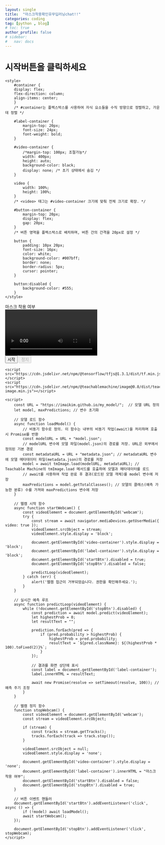 ```yaml
---
layout: single
title:  "마스크착용확인유무딥러닝chat!!"
categories: coding
tag: [python , blog]
# toc: true
author_profile: false
# sidebar:
#   nav: docs
---
```




# 시작버튼을 클릭하세요


<!-- <!DOCTYPE html> -->
<html lang="en">
<head>
    <meta charset="UTF-8">
    <meta name="viewport" content="width=device-width, initial-scale=1.0">
    <title>Mask Detection</title>
    <!--문서의 문자 인코딩을 UTF-8로 설정.
    화면 뷰포트를 모바일 기기와 데스크톱에서 적절히 표시되도록 설정.
    문서의 제목을 "Mask Detection"으로 지정.-->

    <style>
        #container {
        display: flex;
        flex-direction: column;
        align-items: center;
        }
        /* #container는 플렉스박스를 사용하여 자식 요소들을 수직 방향으로 정렬하고, 가운데 정렬 */

        #label-container {
            margin-top: 20px;
            font-size: 24px;
            font-weight: bold;
        }

        #video-container {
            /*margin-top: 100px; 조절가능*/
            width: 400px;
            height: auto;
            background-color: black;
            display: none; /* 초기 상태에서 숨김 */
        }

        video {
            width: 100%;
            height: 100%;
        }
        /* <video> 태그는 #video-container 크기에 맞춰 전체 크기로 확장. */

        #button-container {
            margin-top: 20px;
            display: flex;
            gap: 20px;
        }
        /* 버튼 영역을 플렉스박스로 배치하며, 버튼 간의 간격을 20px로 설정 */

        button {
            padding: 10px 20px;
            font-size: 16px;
            color: white;
            background-color: #007bff;
            border: none;
            border-radius: 5px;
            cursor: pointer;
        }

        button:disabled {
            background-color: #555;
        }
    </style>
</head>
<body>
<div id="container">
    <div id="label-container">마스크 착용 여부</div>
    <div id="video-container">
        <video id="webcam" autoplay></video>
    </div>
    <div id="button-container">
        <button id="startBtn">시작</button>
        <button id="stopBtn" disabled>정지</button>
    </div>
</div>

    <script src="https://cdn.jsdelivr.net/npm/@tensorflow/tfjs@1.3.1/dist/tf.min.js"></script>
    <script src="https://cdn.jsdelivr.net/npm/@teachablemachine/image@0.8/dist/teachablemachine-image.min.js"></script>

    <script>
        const URL = "https://imaikim.github.io/my_model/";  // 모델 URL 정의
        let model, maxPredictions; // 변수 초기화

        // 모델 로드 함수
        async function loadModel() {
            // 비동기 함수로 정의. 이 함수는 내부의 비동기 작업(await)을 처리하며 호출 시 Promise를 반환
            const modelURL = URL + "model.json";
            // modelURL 변수에 모델 파일(model.json)의 경로를 저장. URL은 외부에서 정의된 기본 경로
            const metadataURL = URL + "metadata.json"; // metadataURL 변수에 모델 메타데이터 파일(metadata.json)의 경로를 저장
            model = await tmImage.load(modelURL, metadataURL); // Teachable Machine의 tmImage.load 메서드를 호출하여 모델과 메타데이터를 로드
            // await를 사용하여 작업 완료 후 결과(로드된 모델 객체)를 model 변수에 저장
            maxPredictions = model.getTotalClasses(); // 모델의 클래스(예측 가능한 분류) 수를 가져와 maxPredictions 변수에 저장
        }

        // 웹캠 시작 함수
        async function startWebcam() {
            const videoElement = document.getElementById('webcam');
            try {
                const stream = await navigator.mediaDevices.getUserMedia({ video: true });
                videoElement.srcObject = stream;
                videoElement.style.display = 'block';

                document.getElementById('video-container').style.display = 'block';
                document.getElementById('label-container').style.display = 'block';
                document.getElementById('startBtn').disabled = true;
                document.getElementById('stopBtn').disabled = false;

                predictLoop(videoElement);
            } catch (err) {
                alert('웹캠 접근이 거부되었습니다. 권한을 확인해주세요.');
            }
        }

        // 실시간 예측 루프
        async function predictLoop(videoElement) {
            while (!document.getElementById('stopBtn').disabled) {
                const prediction = await model.predict(videoElement);
                let highestProb = 0;
                let resultText = "";

                prediction.forEach(pred => {
                    if (pred.probability > highestProb) {
                        highestProb = pred.probability;
                        resultText = `${pred.className}: ${(highestProb * 100).toFixed(2)}%`;
                    }
                });

                // 결과를 화면 상단에 표시
                const label = document.getElementById('label-container');
                label.innerHTML = resultText;

                await new Promise(resolve => setTimeout(resolve, 100)); // 예측 주기 조정
            }
        }

        // 웹캠 정지 함수
        function stopWebcam() {
            const videoElement = document.getElementById('webcam');
            const stream = videoElement.srcObject;

            if (stream) {
                const tracks = stream.getTracks();
                tracks.forEach(track => track.stop());
            }

            videoElement.srcObject = null;
            videoElement.style.display = 'none';

            document.getElementById('video-container').style.display = 'none';
            document.getElementById('label-container').innerHTML = "마스크 착용 여부";
            document.getElementById('startBtn').disabled = false;
            document.getElementById('stopBtn').disabled = true;
        }

        // 버튼 이벤트 핸들러
        document.getElementById('startBtn').addEventListener('click', async () => {
            if (!model) await loadModel();
            await startWebcam();
        });

        document.getElementById('stopBtn').addEventListener('click', stopWebcam);
    </script>
</body>
</html>





































